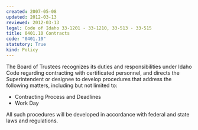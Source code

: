 ```yaml
---
created: 2007-05-08
updated: 2012-03-13
reviewed: 2012-03-13
legal: Code of Idaho 33-1201 - 33-1210, 33-513 - 33-515
title: 0401.10 Contracts
code: "0401.10"
statutory: True
kind: Policy
---
```


The Board of Trustees recognizes its duties and responsibilities under Idaho Code regarding contracting with certificated personnel, and directs the Superintendent or designee to develop procedures that address the following matters, including but not limited to:

- Contracting Process and Deadlines
- Work Day
  
All such procedures will be developed in accordance with federal and state laws and regulations.

